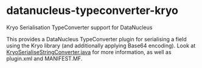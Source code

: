 datanucleus-typeconverter-kryo
==============================

Kryo Serialisation TypeConverter support for DataNucleus

This provides a DataNucleus TypeConverter plugin for serialising a field
using the Kryo library (and additionally applying Base64 encoding).
Look at <a href="https://github.com/datanucleus/type-converter-kryo/blob/master/src/main/java/org/datanucleus/store/types/converters/KryoSerialiseStringConverter.java">KryoSerialiseStringConverter.java</a> for more information, as well as plugin.xml and MANIFEST.MF.
